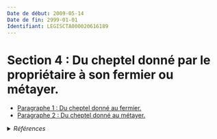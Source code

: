 ```yaml
---
Date de début: 2009-05-14
Date de fin: 2999-01-01
Identifiant: LEGISCTA000020616189
---
```


<h1>Section 4 : Du cheptel donné par le propriétaire à son fermier ou métayer.</h1>

- [Paragraphe 1 : Du cheptel donné au fermier.](paragraphe_1/README.md)
- [Paragraphe 2 : Du cheptel donné au métayer.](paragraphe_2/README.md)

<details>
  <summary><em>Références</em></summary>

  <h2>Articles faisant référence à la section</h2>
  
  <ul>
    <li>
      <a href="https://legal.tricoteuses.fr//redirection/LEGIARTI000020606392?vers=git&vers=legifrance">LOI n° 2009-526 du 12 mai 2009 de simplification et de clarification du droit et d'allègement des procédures - article 10 ENTIEREMENT_MODIF</a> MODIFIE source
    </li>
  </ul>
</details>

